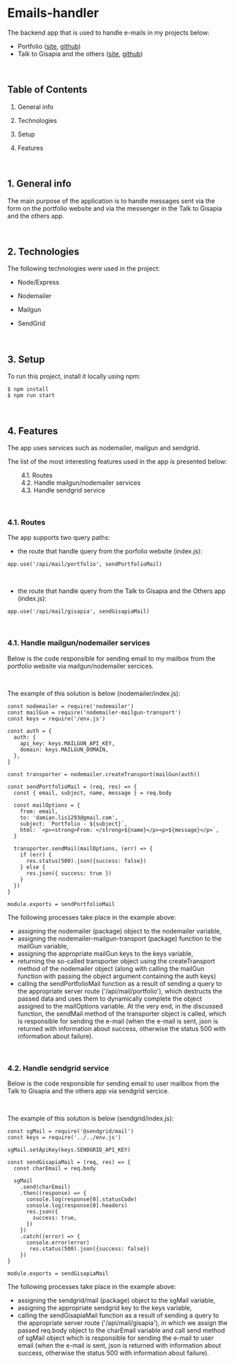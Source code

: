 # Emails-handler

The backend app that is used to handle e-mails in my projects below:

- Portfolio ([site](https://damianlis.pl/), [github](https://github.com/damian-lis/Portfolio-Website))
- Talk to Gisapia and the others ([site](https://talktogisapiaandtheothers.pl/), [github](https://github.com/damian-lis/Talk-to-Gisapia-and-the-Others))

<br/>

## Table of Contents

1. General info
2. Technologies
3. Setup
4. Features

   <br/>

## 1. General info

The main purpose of the application is to handle messages sent via the form on the portfolio website and via the messenger in the Talk to Gisapia and the others app.

<br/>

## 2. Technologies

The following technologies were used in the project:

- Node/Express
- Nodemailer
- Mailgun
- SendGrid

  <br/>

## 3. Setup

To run this project, install it locally using npm:

```
$ npm install
$ npm run start
```

<br/>

## 4. Features

The app uses services such as nodemailer, mailgun and sendgrid.

The list of the most interesting features used in the app is presented below:

&nbsp; &nbsp; &nbsp; &nbsp; 4.1. Routes <br/>
&nbsp; &nbsp; &nbsp; &nbsp; 4.2. Handle mailgun/nodemailer services <br/>
&nbsp; &nbsp; &nbsp; &nbsp; 4.3. Handle sendgrid service <br/>

<br/>

### 4.1. Routes

The app supports two query paths:

- the route that handle query from the porfolio website (index.js):

```
app.use('/api/mail/portfolio', sendPortfolioMail)
```

<br/>

- the route that handle query from the Talk to Gisapia and the Others app (index.js):

```
app.use('/api/mail/gisapia', sendGisapiaMail)
```

<br/>

### 4.1. Handle mailgun/nodemailer services

Below is the code responsible for sending email to my mailbox from the portfolio website via mailgun/nodemailer sercices.

<br/>

The example of this solution is below (nodemailer/index.js):

```
const nodemailer = require('nodemailer')
const mailGun = require('nodemailer-mailgun-transport')
const keys = require('/env.js')

const auth = {
  auth: {
    api_key: keys.MAILGUN_API_KEY,
    domain: keys.MAILGUN_DOMAIN,
  },
}

const transporter = nodemailer.createTransport(mailGun(auth))

const sendPortfolioMail = (req, res) => {
  const { email, subject, name, message } = req.body

  const mailOptions = {
    from: email,
    to: 'damian.lis1293@gmail.com',
    subject: `Portfolio - ${subject}`,
    html: `<p><strong>From: </strong>${name}</p><p>${message}</p>`,
  }

  transporter.sendMail(mailOptions, (err) => {
    if (err) {
      res.status(500).json({success: false})
    } else {
      res.json({ success: true })
    }
  })
}

module.exports = sendPortfolioMail
```

The following processes take place in the example above:

- assigning the nodemailer (package) object to the nodemailer variable,
- assigning the nodemailer-mailgun-transport (package) function to the mailGun variable,
- assigning the appropriate mailGun keys to the keys variable,
- returning the so-called transporter object using the createTransport method of the nodemailer object (along with calling the mailGun function with passing the object argument containing the auth keys)
- calling the sendPortfolioMail function as a result of sending a query to the appropriate server route ('/api/mail/portfolio'), which destructs the passed data and uses them to dynamically complete the object assigned to the mailOptions variable. At the very end, in the discussed function, the sendMail method of the transporter object is called, which is responsible for sending the e-mail (when the e-mail is sent, json is returned with information about success, otherwise the status 500 with information about failure).

<br/>

### 4.2. Handle sendgrid service

Below is the code responsible for sending email to user mailbox from the Talk to Gisapia and the others app via sendgrid sercice.

<br/>

The example of this solution is below (sendgrid/index.js):

```
const sgMail = require('@sendgrid/mail')
const keys = require('../../env.js')

sgMail.setApiKey(keys.SENDGRID_API_KEY)

const sendGisapiaMail = (req, res) => {
  const charEmail = req.body

  sgMail
    .send(charEmail)
    .then((response) => {
      console.log(response[0].statusCode)
      console.log(response[0].headers)
      res.json({
        success: true,
      })
    })
    .catch((error) => {
      console.error(error)
       res.status(500).json({success: false})
    })
}

module.exports = sendGisapiaMail

```

The following processes take place in the example above:

- assigning the sendgrid/mail (package) object to the sgMail variable,
- assigning the appropriate sendgrid key to the keys variable,
- calling the sendGisapiaMail function as a result of sending a query to the appropriate server route ('/api/mail/gisapia'), in which we assign the passed req.body object to the charEmail variable and call send method of sgMail object which is responsible for sending the e-mail to user email (when the e-mail is sent, json is returned with information about success, otherwise the status 500 with information about failure).
